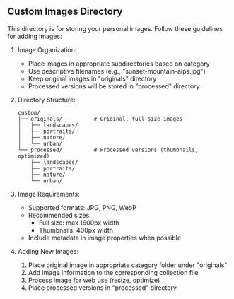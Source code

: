 ## Custom Images Directory

This directory is for storing your personal images. Follow these guidelines for adding images:

1. Image Organization:
   - Place images in appropriate subdirectories based on category
   - Use descriptive filenames (e.g., "sunset-mountain-alps.jpg")
   - Keep original images in "originals" directory
   - Processed versions will be stored in "processed" directory

2. Directory Structure:
   ```
   custom/
   ├── originals/          # Original, full-size images
   │   ├── landscapes/
   │   ├── portraits/
   │   ├── nature/
   │   └── urban/
   └── processed/          # Processed versions (thumbnails, optimized)
       ├── landscapes/
       ├── portraits/
       ├── nature/
       └── urban/
   ```

3. Image Requirements:
   - Supported formats: JPG, PNG, WebP
   - Recommended sizes:
     - Full size: max 1600px width
     - Thumbnails: 400px width
   - Include metadata in image properties when possible

4. Adding New Images:
   1. Place original image in appropriate category folder under "originals"
   2. Add image information to the corresponding collection file
   3. Process image for web use (resize, optimize)
   4. Place processed versions in "processed" directory